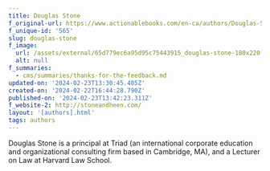 ```yaml
---
title: Douglas Stone
f_original-url: https://www.actionablebooks.com/en-ca/authors/Douglas-Stone/
f_unique-id: '565'
slug: douglas-stone
f_image:
  url: /assets/external/65d779ec6a95d95c75443915_douglas-stone-180x220.jpeg
  alt: null
f_summaries:
  - cms/summaries/thanks-for-the-feedback.md
updated-on: '2024-02-23T13:30:45.405Z'
created-on: '2024-02-22T16:44:28.790Z'
published-on: '2024-02-23T13:42:23.311Z'
f_website-2: http://stoneandheen.com/
layout: '[authors].html'
tags: authors
---
```


Douglas Stone is a principal at Triad (an international corporate education and organizational consulting firm based in Cambridge, MA), and a Lecturer on Law at Harvard Law School.
